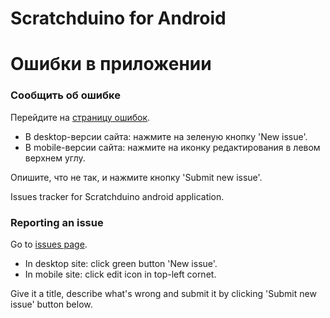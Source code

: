 Scratchduino for Android
======================


Ошибки в приложении
======================

### Сообщить об ошибке
Перейдите на <a href="https://github.com/scratchduino/forandroid/issues">страницу ошибок</a>.
* В desktop-версии сайта: нажмите на зеленую кнопку 'New issue'.
* В mobile-версии сайта: нажмите на иконку редактирования в левом верхнем углу.

Опишите, что не так, и нажмите кнопку 'Submit new issue'.

Issues tracker for Scratchduino android application.

### Reporting an issue
Go to <a href="https://github.com/scratchduino/forandroid/issues">issues page</a>.
* In desktop site: click green button 'New issue'.
* In mobile site: click edit icon in top-left cornet.

Give it a title, describe what's wrong and submit it by clicking 'Submit new issue' button below.
